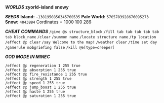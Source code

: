 ***WORLDS***
**zyorld-island**
**snowy**

***SEEDS***
**Island:** `-1381950856345760535`
**Pale World:** `5705783928676095273`
**Snow:** `4043884` Cordinates = 1000 100 286

***CHEAT COMMANDS***
`/give @s structure_block`
`/fill tab tab tab tab tab tab block_name`
`/clear`
`/summon name`
`/locate structure name`
`/tp location`
`/effect @p clear`
`/say Welcome to the map!`
`/weather clear`
`/time set day`
`/gamerule mobgriefing false`
`/kill @e[type=creeper]`

***GOD MODE IN MINEC***
```
/effect @p regeneration 1 255 true
/effect @p absorption 1 255 true
/effect @p fire_resistance 1 255 true
/effect @p strength 1 255 true
/effect @p speed 1 255 true
/effect @p jump_boost 1 255 true
/effect @p haste 1 255 true
/effect @p saturation 1 255 true

```
